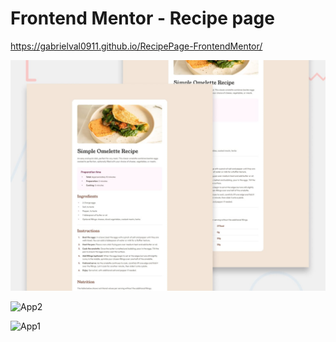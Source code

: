 # Frontend Mentor - Recipe page

https://gabrielval0911.github.io/RecipePage-FrontendMentor/

![Design preview for the Recipe page coding challenge](./preview.jpg)


![App2](https://github.com/user-attachments/assets/4c9960a0-2857-4994-b3e5-96e8f0da88dd)

![App1](https://github.com/user-attachments/assets/56707aa8-8179-4cd5-a683-c2a24df3c07c)


